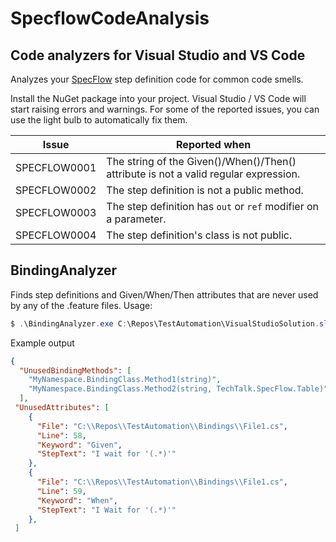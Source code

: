 # SpecflowCodeAnalysis

## Code analyzers for Visual Studio and VS Code


Analyzes your [SpecFlow](https://specflow.org) step definition code for common code smells. 

Install the NuGet package into your project. Visual Studio / VS Code will start raising errors and warnings. For some of the reported issues, you can use the light bulb to automatically fix them.

|Issue|Reported when|
|-|-|
|SPECFLOW0001| The string of the Given()/When()/Then() attribute is not a valid regular expression. |
|SPECFLOW0002| The step definition is not a public method.|
|SPECFLOW0003| The step definition has `out` or `ref` modifier on a parameter.|
|SPECFLOW0004| The step definition's class is not public.|

## BindingAnalyzer

Finds step definitions and Given/When/Then attributes that are never used by any of the .feature files. Usage:

```ps1
$ .\BindingAnalyzer.exe C:\Repos\TestAutomation\VisualStudioSolution.sln
```
Example output
```json
{
  "UnusedBindingMethods": [
    "MyNamespace.BindingClass.Method1(string)",
    "MyNamespace.BindingClass.Method2(string, TechTalk.SpecFlow.Table)",
  ],
 "UnusedAttributes": [
    {
      "File": "C:\\Repos\\TestAutomation\\Bindings\\File1.cs",
      "Line": 58,
      "Keyword": "Given",
      "StepText": "I wait for '(.*)'"
    },
    {
      "File": "C:\\Repos\\TestAutomation\\Bindings\\File1.cs",
      "Line": 59,
      "Keyword": "When",
      "StepText": "I Wait for '(.*)'"
    },
 ]
 ```